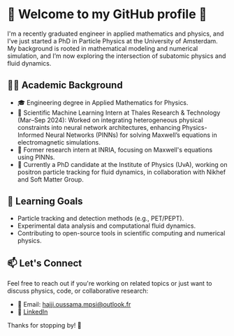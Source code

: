 # 👋 Welcome to my GitHub profile 👋

I'm a recently graduated engineer in applied mathematics and physics, and I’ve just started a PhD in Particle Physics at the University of Amsterdam. My background is rooted in mathematical modeling and numerical simulation, and I’m now exploring the intersection of subatomic physics and fluid dynamics.

## 👨‍🎓 Academic Background
- 🎓 Engineering degree in Applied Mathematics for Physics.
- 🧪 Scientific Machine Learning Intern at Thales Research & Technology (Mar–Sep 2024): Worked on integrating heterogeneous physical constraints into neural network architectures, enhancing Physics-Informed Neural Networks (PINNs) for solving Maxwell’s equations in electromagnetic simulations.
- 🔬 Former research intern at INRIA, focusing on Maxwell's equations using PINNs.
- 📍 Currently a PhD candidate at the Institute of Physics (UvA), working on positron particle tracking for fluid dynamics, in collaboration with Nikhef and Soft Matter Group.

## 🌱 Learning Goals
- Particle tracking and detection methods (e.g., PET/PEPT).
- Experimental data analysis and computational fluid dynamics.
- Contributing to open-source tools in scientific computing and numerical physics.

## 📫 Let's Connect
Feel free to reach out if you're working on related topics or just want to discuss physics, code, or collaborative research:
- 📧 Email: hajji.oussama.mpsi@outlook.fr  
- 💼 [LinkedIn](https://www.linkedin.com/in/oussama-hajji-592614220/)

Thanks for stopping by! 🚀
